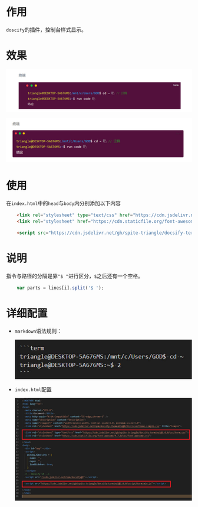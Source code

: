 # 作用

`doscify`的插件，控制台样式显示。

# 效果

<center>

![普通](/image/普通样式.jpg)

![simple](/image/simple样式.jpg)

</center>

# 使用

在`index.html`中的`head`与`body`内分别添加以下内容

```html
    <link rel="stylesheet" type="text/css" href="https://cdn.jsdelivr.net/gh/spite-triangle/docsify-terminal/css/term.css"/>
    <link rel="stylesheet" href="https://cdn.staticfile.org/font-awesome/4.7.0/css/font-awesome.css">
```

```html
    <script src="https://cdn.jsdelivr.net/gh/spite-triangle/docsify-terminal/script/term.min.js"></script>
```

# 说明

指令与路径的分隔是靠`"$ "`进行区分，`$`之后还有一个空格。

```javascript
    var parts = lines[i].split('$ ');
```

# 详细配置

- `markdown`语法规则：

    <center>

    ![markdown](/image/markdown.jpg)

    </center>

- `index.html`配置


    <center>

    ![index](/image/index.jpg)

    </center>
